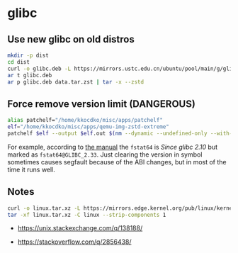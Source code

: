 # glibc

## Use new glibc on old distros

```sh
mkdir -p dist
cd dist
curl -o glibc.deb -L https://mirrors.ustc.edu.cn/ubuntu/pool/main/g/glibc/libc-bin_2.38-3ubuntu1_amd64.deb
ar t glibc.deb
ar p glibc.deb data.tar.zst | tar -x --zstd
```

## Force remove version limit (DANGEROUS)

```sh
alias patchelf="/home/kkocdko/misc/apps/patchelf"
elf="/home/kkocdko/misc/apps/qemu-img-zstd-extreme"
patchelf $elf --output $elf.out $(nm --dynamic --undefined-only --with-symbol-versions $elf | grep '@GLIBC_' | sed -E 's/\s+\w\s|@GLIBC_.+//g' | sed -E 's/.+/--clear-symbol-version &/g')
```

For example, according to [the manual](https://linux.die.net/man/2/fstat64) the `fstat64` is _Since glibc 2.10_ but marked as `fstat64@GLIBC_2.33`. Just clearing the version in symbol sometimes causes segfault because of the ABI changes, but in most of the time it runs well.

## Notes

```sh
curl -o linux.tar.xz -L https://mirrors.edge.kernel.org/pub/linux/kernel/v6.x/linux-6.6.2.tar.xz
tar -xf linux.tar.xz -C linux --strip-components 1
```

- https://unix.stackexchange.com/q/138188/

- https://stackoverflow.com/q/2856438/
